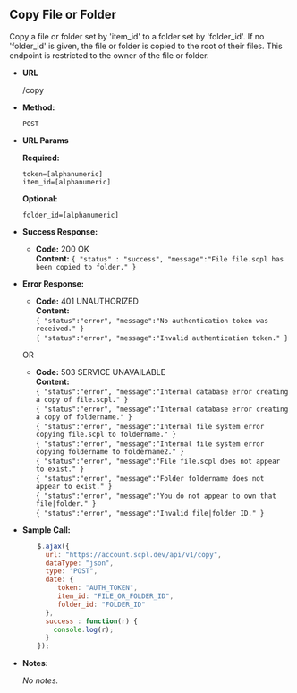**Copy File or Folder**
----
Copy a file or folder set by 'item_id' to a folder set by 'folder_id'. If no 'folder_id' is given, the file or folder is copied to the root of their files. This endpoint is restricted to the owner of the file or folder.

* **URL**

  /copy

* **Method:**

  `POST`

*  **URL Params**

   **Required:**

   `token=[alphanumeric]`<br />
   `item_id=[alphanumeric]`

   **Optional:**

   `folder_id=[alphanumeric]`

  * **Success Response:**

     * **Code:** 200 OK <br />
       **Content:** `{ "status" : "success", "message":"File file.scpl has been copied to folder." }`

   * **Error Response:**

      * **Code:** 401 UNAUTHORIZED <br />
      **Content:**<br/>
      `{ "status":"error", "message":"No authentication token was received." }`<br/>
      `{ "status":"error", "message":"Invalid authentication token." }`

     OR

     * **Code:** 503 SERVICE UNAVAILABLE <br />
       **Content:**<br/>
       `{ "status":"error", "message":"Internal database error creating a copy of file.scpl." }`<br/>
       `{ "status":"error", "message":"Internal database error creating a copy of foldername." }`<br/>
       `{ "status":"error", "message":"Internal file system error copying file.scpl to foldername." }`<br/>
       `{ "status":"error", "message":"Internal file system error copying foldername to foldername2." }`<br/>
       `{ "status":"error", "message":"File file.scpl does not appear to exist." }`<br/>
       `{ "status":"error", "message":"Folder foldername does not appear to exist." }`<br/>
       `{ "status":"error", "message":"You do not appear to own that file|folder." }`<br/>
       `{ "status":"error", "message":"Invalid file|folder ID." }`

   * **Sample Call:**

```javascript
       $.ajax({
         url: "https://account.scpl.dev/api/v1/copy",
         dataType: "json",
         type: "POST",
         date: {
            token: "AUTH_TOKEN",
            item_id: "FILE_OR_FOLDER_ID",
            folder_id: "FOLDER_ID"
         },
         success : function(r) {
           console.log(r);
         }
       });
```

* **Notes:**

  _No notes._
